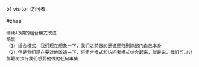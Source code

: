 51 visitor  访问者

#zhss
```
继续43讲的组合模式改进
场景
（1）组合模式，我们现在想象一下，我们之前做的是说递归删除部门自己本身
（2）但是我们现在要对他改造一下，将组合模式和访问者模式结合起来，就是说，我们可以让那颗树执行我们想要他做的任何事情
```